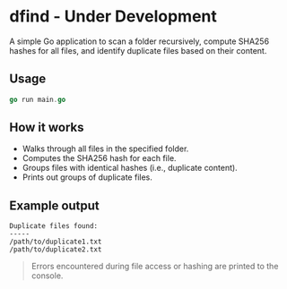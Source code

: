 # dfind - Under Development

A simple Go application to scan a folder recursively, compute SHA256 hashes for all files, and identify duplicate files based on their content.

## Usage

```go
go run main.go
```

## How it works

- Walks through all files in the specified folder.
- Computes the SHA256 hash for each file.
- Groups files with identical hashes (i.e., duplicate content).
- Prints out groups of duplicate files.

## Example output

```
Duplicate files found:
-----
/path/to/duplicate1.txt
/path/to/duplicate2.txt
```

> Errors encountered during file access or hashing are printed to the console.
